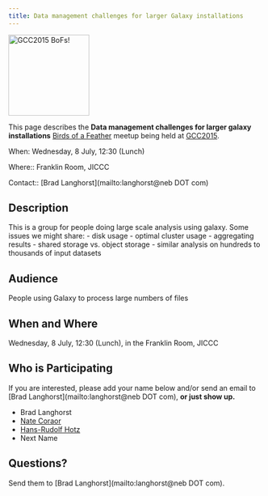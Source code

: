 ```yaml
---
title: Data management challenges for larger Galaxy installations
---
```

<slot name="Events/GCC2015/Header" />

<div class='left'><a href='/src/events/gcc2015/bofs/index.md'><img src="/src/images/logos/GCC2015BoFs300.png" alt="GCC2015 BoFs!" width="160" /></a></div>

This page describes the **Data management challenges for larger galaxy installations** [Birds of a Feather](/src/events/gcc2015/bofs/index.md) meetup being held at [GCC2015](http://gcc2015.tsl.ac.uk/).

When: Wednesday, 8 July, 12:30 (Lunch)

Where:: Franklin Room, JICCC

Contact:: [Brad Langhorst](mailto:langhorst@neb DOT com)


## Description

This is a group for people doing large scale analysis using galaxy. Some issues we might share: - disk usage - optimal cluster usage - aggregating results - shared storage vs. object storage - similar analysis on hundreds to thousands of input datasets

## Audience

People using Galaxy to process large numbers of files

## When and Where

Wednesday, 8 July, 12:30 (Lunch), in the Franklin Room, JICCC

## Who is Participating

If you are interested, please add your name below and/or send an email to [Brad Langhorst](mailto:langhorst@neb DOT com), **or just show up.**

* Brad Langhorst
* [Nate Coraor](/src/people/nate/index.md)
* [Hans-Rudolf Hotz](/src/people/hansrudolf-hotz/index.md)
* Next Name

## Questions?

Send them to [Brad Langhorst](mailto:langhorst@neb DOT com).
